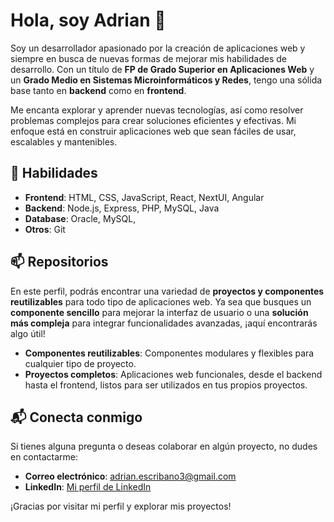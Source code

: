 # Hola, soy Adrian 👋

Soy un desarrollador apasionado por la creación de aplicaciones web y siempre en busca de nuevas formas de mejorar mis habilidades de desarrollo. Con un título de **FP de Grado Superior en Aplicaciones Web** y un **Grado Medio en Sistemas Microinformáticos y Redes**, tengo una sólida base tanto en **backend** como en **frontend**.

Me encanta explorar y aprender nuevas tecnologías, así como resolver problemas complejos para crear soluciones eficientes y efectivas. Mi enfoque está en construir aplicaciones web que sean fáciles de usar, escalables y mantenibles.

## 🔭 Habilidades

- **Frontend**: HTML, CSS, JavaScript, React, NextUI, Angular
- **Backend**: Node.js, Express, PHP, MySQL, Java
- **Database**: Oracle, MySQL, 
- **Otros**: Git

## 📫 Repositorios

En este perfil, podrás encontrar una variedad de **proyectos y componentes reutilizables** para todo tipo de aplicaciones web. Ya sea que busques un **componente sencillo** para mejorar la interfaz de usuario o una **solución más compleja** para integrar funcionalidades avanzadas, ¡aquí encontrarás algo útil!

- **Componentes reutilizables**: Componentes modulares y flexibles para cualquier tipo de proyecto.
- **Proyectos completos**: Aplicaciones web funcionales, desde el backend hasta el frontend, listos para ser utilizados en tus propios proyectos.

## 📬 Conecta conmigo

Si tienes alguna pregunta o deseas colaborar en algún proyecto, no dudes en contactarme:

- **Correo electrónico**: adrian.escribano3@gmail.com
- **LinkedIn**: [Mi perfil de LinkedIn](https://www.linkedin.com/in/adrián-escribano-pérez)

¡Gracias por visitar mi perfil y explorar mis proyectos!

<!--
**adrian-9559/adrian-9559** is a ✨ _special_ ✨ repository because its `README.md` (this file) appears on your GitHub profile.

Here are some ideas to get you started:

- 🔭 I’m currently working on ...
- 🌱 I’m currently learning ...
- 👯 I’m looking to collaborate on ...
- 🤔 I’m looking for help with ...
- 💬 Ask me about ...
- 📫 How to reach me: ...
- 😄 Pronouns: ...
- ⚡ Fun fact: ...
-->
